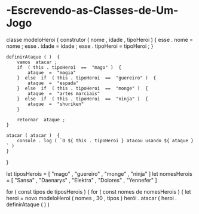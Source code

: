 # -Escrevendo-as-Classes-de-Um-Jogo

classe  modeloHeroi  {
    construtor ( nome ,  idade ,  tipoHeroi )  {
        esse . nome  =  nome ;
        esse . idade  =  idade ;
        esse . tipoHeroi  =  tipoHeroi ;
    }

    definirAtaque ( )  {
        vamos  atacar ;
        if  ( this . tipoHeroi  ==  "mago" )  {
            ataque  =  "magia"
        }  else  if  ( this . tipoHeroi  ==  "guereiro" )  {
            ataque  =  "espada"
        }  else  if  ( this . tipoHeroi  ==  "monge" )  {
            ataque  =  "artes marciais"
        }  else  if  ( this . tipoHeroi  ==  "ninja" )  {
            ataque  =  "shuriken"
        }

        retornar  ataque ;
    }

    atacar ( atacar )  {
        console . log ( `O ${ this . tipoHeroi } atacou usando ${ ataque } ` )
    }
}

let  tiposHerois  =  [ "mago" ,  "guereiro" ,  "monge" ,  "ninja" ]
let  nomesHerois  =  [ "Sansa" ,  "Daenarys" ,  "Elektra" ,  "Dolores" ,  "Yennefer" ]

for  ( const  tipos  de  tiposHerois )  {
    for  ( const  nomes  de  nomesHerois )  {
        let  heroi  =  novo  modeloHeroi ( nomes ,  30 ,  tipos )
        herói . atacar ( heroi . definirAtaque ( ) )
